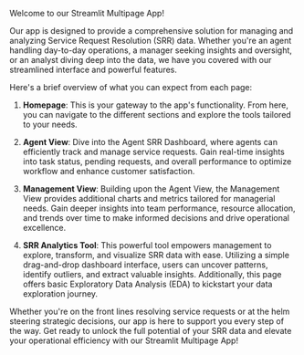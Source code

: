 Welcome to our Streamlit Multipage App!

Our app is designed to provide a comprehensive solution for managing and analyzing Service Request Resolution (SRR) data. Whether you're an agent handling day-to-day operations, a manager seeking insights and oversight, or an analyst diving deep into the data, we have you covered with our streamlined interface and powerful features.

Here's a brief overview of what you can expect from each page:

1. **Homepage**:
   This is your gateway to the app's functionality. From here, you can navigate to the different sections and explore the tools tailored to your needs.

2. **Agent View**:
   Dive into the Agent SRR Dashboard, where agents can efficiently track and manage service requests. Gain real-time insights into task status, pending requests, and overall performance to optimize workflow and enhance customer satisfaction.

3. **Management View**:
   Building upon the Agent View, the Management View provides additional charts and metrics tailored for managerial needs. Gain deeper insights into team performance, resource allocation, and trends over time to make informed decisions and drive operational excellence.

4. **SRR Analytics Tool**:
   This powerful tool empowers management to explore, transform, and visualize SRR data with ease. Utilizing a simple drag-and-drop dashboard interface, users can uncover patterns, identify outliers, and extract valuable insights. Additionally, this page offers basic Exploratory Data Analysis (EDA) to kickstart your data exploration journey.

Whether you're on the front lines resolving service requests or at the helm steering strategic decisions, our app is here to support you every step of the way. Get ready to unlock the full potential of your SRR data and elevate your operational efficiency with our Streamlit Multipage App!